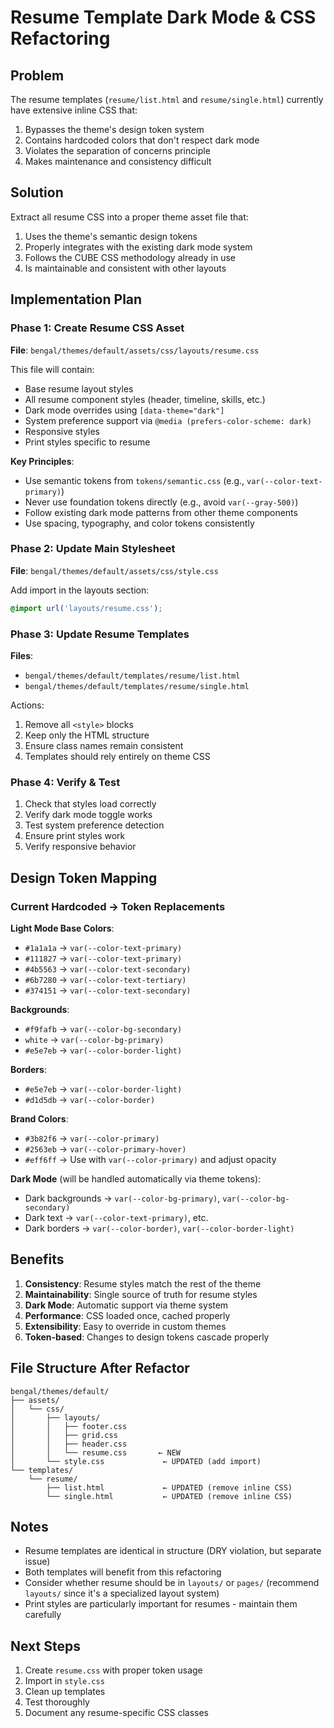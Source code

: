 # Resume Template Dark Mode & CSS Refactoring

## Problem
The resume templates (`resume/list.html` and `resume/single.html`) currently have extensive inline CSS that:
1. Bypasses the theme's design token system
2. Contains hardcoded colors that don't respect dark mode
3. Violates the separation of concerns principle
4. Makes maintenance and consistency difficult

## Solution
Extract all resume CSS into a proper theme asset file that:
1. Uses the theme's semantic design tokens
2. Properly integrates with the existing dark mode system
3. Follows the CUBE CSS methodology already in use
4. Is maintainable and consistent with other layouts

## Implementation Plan

### Phase 1: Create Resume CSS Asset
**File**: `bengal/themes/default/assets/css/layouts/resume.css`

This file will contain:
- Base resume layout styles
- All resume component styles (header, timeline, skills, etc.)
- Dark mode overrides using `[data-theme="dark"]`
- System preference support via `@media (prefers-color-scheme: dark)`
- Responsive styles
- Print styles specific to resume

**Key Principles**:
- Use semantic tokens from `tokens/semantic.css` (e.g., `var(--color-text-primary)`)
- Never use foundation tokens directly (e.g., avoid `var(--gray-500)`)
- Follow existing dark mode patterns from other theme components
- Use spacing, typography, and color tokens consistently

### Phase 2: Update Main Stylesheet
**File**: `bengal/themes/default/assets/css/style.css`

Add import in the layouts section:
```css
@import url('layouts/resume.css');
```

### Phase 3: Update Resume Templates
**Files**:
- `bengal/themes/default/templates/resume/list.html`
- `bengal/themes/default/templates/resume/single.html`

Actions:
1. Remove all `<style>` blocks
2. Keep only the HTML structure
3. Ensure class names remain consistent
4. Templates should rely entirely on theme CSS

### Phase 4: Verify & Test
1. Check that styles load correctly
2. Verify dark mode toggle works
3. Test system preference detection
4. Ensure print styles work
5. Verify responsive behavior

## Design Token Mapping

### Current Hardcoded → Token Replacements

**Light Mode Base Colors**:
- `#1a1a1a` → `var(--color-text-primary)`
- `#111827` → `var(--color-text-primary)`
- `#4b5563` → `var(--color-text-secondary)`
- `#6b7280` → `var(--color-text-tertiary)`
- `#374151` → `var(--color-text-secondary)`

**Backgrounds**:
- `#f9fafb` → `var(--color-bg-secondary)`
- `white` → `var(--color-bg-primary)`
- `#e5e7eb` → `var(--color-border-light)`

**Borders**:
- `#e5e7eb` → `var(--color-border-light)`
- `#d1d5db` → `var(--color-border)`

**Brand Colors**:
- `#3b82f6` → `var(--color-primary)`
- `#2563eb` → `var(--color-primary-hover)`
- `#eff6ff` → Use with `var(--color-primary)` and adjust opacity

**Dark Mode** (will be handled automatically via theme tokens):
- Dark backgrounds → `var(--color-bg-primary)`, `var(--color-bg-secondary)`
- Dark text → `var(--color-text-primary)`, etc.
- Dark borders → `var(--color-border)`, `var(--color-border-light)`

## Benefits

1. **Consistency**: Resume styles match the rest of the theme
2. **Maintainability**: Single source of truth for resume styles
3. **Dark Mode**: Automatic support via theme system
4. **Performance**: CSS loaded once, cached properly
5. **Extensibility**: Easy to override in custom themes
6. **Token-based**: Changes to design tokens cascade properly

## File Structure After Refactor

```
bengal/themes/default/
├── assets/
│   └── css/
│       ├── layouts/
│       │   ├── footer.css
│       │   ├── grid.css
│       │   ├── header.css
│       │   └── resume.css       ← NEW
│       └── style.css             ← UPDATED (add import)
└── templates/
    └── resume/
        ├── list.html             ← UPDATED (remove inline CSS)
        └── single.html           ← UPDATED (remove inline CSS)
```

## Notes

- Resume templates are identical in structure (DRY violation, but separate issue)
- Both templates will benefit from this refactoring
- Consider whether resume should be in `layouts/` or `pages/` (recommend `layouts/` since it's a specialized layout system)
- Print styles are particularly important for resumes - maintain them carefully

## Next Steps

1. Create `resume.css` with proper token usage
2. Import in `style.css`
3. Clean up templates
4. Test thoroughly
5. Document any resume-specific CSS classes

